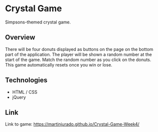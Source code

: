 # Crystal Game

Simpsons-themed crystal game. 

## Overview
There will be four donuts displayed as buttons on the page on the bottom part of the application. The player will be shown a random number at the start of the game. Match the random number as you click on the donuts. This game automatically resets once you win or lose.

## Technologies
- HTML / CSS
- jQuery

## Link 
Link to game: https://martinjurado.github.io/Crystal-Game-Week4/
